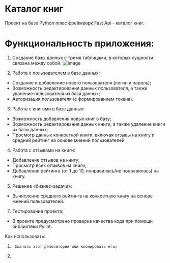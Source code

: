 # Каталог книг
Проект на базе Python плюс фреймворк Fast Api - каталог книг.
# Функциональность приложения:
1.	Создание базы данных с тремя таблицами, в которых сущности связана между собой.
 ![image](https://github.com/user-attachments/assets/70c70488-668b-43d1-968c-d3ccd869bd8c)


2.	Работа с пользователем в базе данных:
- Создание и добавление нового пользователя (логин и пароль);
- Возможность редактирования данных пользователя, а также удаление пользователя из база данных;
- Авторизация пользователя (с формированием токена).
3.	Работа с книгами в базе данных:
- Возможность добавления новых книг в базу;
- Возможность редактирования данных книги, а также удаление книги из базы данных;
- Просмотр данных конкретной книги, включая отзывы на книгу и средний рейтинг на основе мнений пользователей.
4.	Работа с отзывами на книги:
- Добавление отзывов на книгу;
- Просмотр всех отзывов на книги;
- Добавление рейтинга (от 1 до 10, понравилась/не понравилась) на книгу.

5.	Решение «бизнес-задачи»:
- Вычисление среднего рейтинга на конкретную книгу на основе мнений пользователей.

7.	Тестирование проекта:
- В проекте предусмотрено проверка качества кода при помощи библиотеки Pylint.

Как использовать:
1.		Скачать этот репозиторий или клонировать его;
2.		




